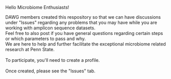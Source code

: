 Hello Microbiome Enthusiasts!

DAWG members created this respository so that we can have discussions under "Issues" regarding any problems that you may have while you are working with amplicon sequence datasets. <br/>
Feel free to also post if you have general questions regarding certain steps or which parameters to pass and why. <br/>
We are here to help and further facilitate the exceptional microbiome related research at Penn State.  <br/><br/>To participate, you'll need to create a profile.  <br/><br/>Once created, please see the "Issues" tab.  
